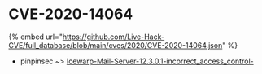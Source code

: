 # CVE-2020-14064
{% embed url="https://github.com/Live-Hack-CVE/full_database/blob/main/cves/2020/CVE-2020-14064.json" %}

* pinpinsec ~> [Icewarp-Mail-Server-12.3.0.1-incorrect_access_control-](https://www.alice-snow.ru/2020/database/cve-2020-14064/icewarp-mail-server-12.3.0.1-incorrect_access_control--pinpinsec)